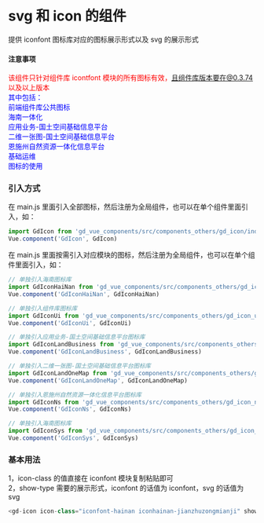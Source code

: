 # svg 和 icon 的组件

提供 iconfont 图标库对应的图标展示形式以及 svg 的展示形式

#### 注意事项

<font style="color:red">该组件只针对组件库 icontfont 模块的所有图标有效，且组件库版本要在@0.3.74 以及以上版本<br/>
</font>
<font style="color:blue">其中包括：<br/>
前端组件库公共图标<br/>
海南一体化<br/>
应用业务-国土空间基础信息平台<br/>
二维一张图-国土空间基础信息平台<br/>
恩施州自然资源一体化信息平台<br/>
基础运维<br/>
图标的使用
</font>

### 引入方式

在 main.js 里面引入全部图标，然后注册为全局组件，也可以在单个组件里面引入，如：

```js
import GdIcon from 'gd_vue_components/src/components_others/gd_icon/index.vue'
Vue.component('GdIcon', GdIcon)
```

在 main.js 里面按需引入对应模块的图标，然后注册为全局组件，也可以在单个组件里面引入，如：

```js
// 单独引入海南图标库
import GdIconHaiNan from 'gd_vue_components/src/components_others/gd_icon_hainan/index.vue'
Vue.component('GdIconHaiNan', GdIconHaiNan)

// 单独引入组件库图标库
import GdIconUi from 'gd_vue_components/src/components_others/gd_icon_ui/index.vue'
Vue.component('GdIconUi', GdIconUi)

// 单独引入应用业务-国土空间基础信息平台图标库
import GdIconLandBusiness from 'gd_vue_components/src/components_others/gd_icon_landBusiness/index.vue'
Vue.component('GdIconLandBusiness', GdIconLandBusiness)

// 单独引入二维一张图-国土空间基础信息平台图标库
import GdIconLandOneMap from 'gd_vue_components/src/components_others/gd_icon_landOneMap/index.vue'
Vue.component('GdIconLandOneMap', GdIconLandOneMap)

// 单独引入恩施州自然资源一体化信息平台图标库
import GdIconNs from 'gd_vue_components/src/components_others/gd_icon_ns/index.vue'
Vue.component('GdIconNs', GdIconNs)

// 单独引入海南图标库
import GdIconSys from 'gd_vue_components/src/components_others/gd_icon_sys/index.vue'
Vue.component('GdIconSys', GdIconSys)
```

### 基本用法

1，icon-class 的值直接在 iconfont 模块复制粘贴即可<br/>
2，show-type 需要的展示形式，iconfont 的话值为 iconfont，svg 的话值为 svg

```js
<gd-icon icon-class="iconfont-hainan iconhainan-jianzhuzongmianji" show-type="svg"></gd-icon>
```

<mdtable mdname='svgIcon'></mdtable>

